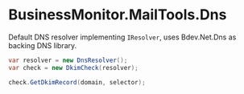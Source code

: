 # BusinessMonitor.MailTools.Dns

Default DNS resolver implementing `IResolver`, uses Bdev.Net.Dns as backing DNS library.

```cs
var resolver = new DnsResolver();
var check = new DkimCheck(resolver);

check.GetDkimRecord(domain, selector);
```